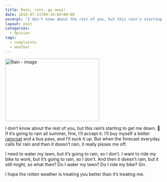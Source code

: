 ```yaml
---
title: Rain, rain, go away!
date: 2010-07-21T09:10:04+00:00
excerpt: "I don't know about the rest of you, but this rain's starting to get me down. If it's going to rain all summer, fine, I&#8217;ll accept it."
layout: post
categories:
  - Opinion
tags:
  - complaints
  - weather
---
```

<img class="alignright size-full wp-image-1384" title="Rain" src="https://dv8b8dkxht4vb.cloudfront.net/img/rain.jpg" alt="Rain - image" width="300" height="200">

I don&#8217;t know about the rest of you, but this rain&#8217;s starting to get me down. 🙁 If it&#8217;s going to rain all summer, fine, I&#8217;ll accept it. I&#8217;ll buy myself a better [raincoat](http://www.mec.ca/Products/product_detail.jsp?PRODUCT%3C%3Eprd_id=845524442629023&FOLDER%3C%3Efolder_id=2534374302699139&bmUID=1279724590109) and a bus pass, and I&#8217;ll suck it up. But when the forecast everyday calls for rain and then it doesn&#8217;t rain, it really pisses me off.

I need to water my lawn, but it&#8217;s going to rain, so I don&#8217;t. I want to ride my bike to work, but it&#8217;s going to rain, so I don&#8217;t. And then it doesn&#8217;t rain, but it still might, so what then? Do I water my lawn? Do I ride my bike? Grr.

I hope the rotten weather is treating you better than it&#8217;s treating me.